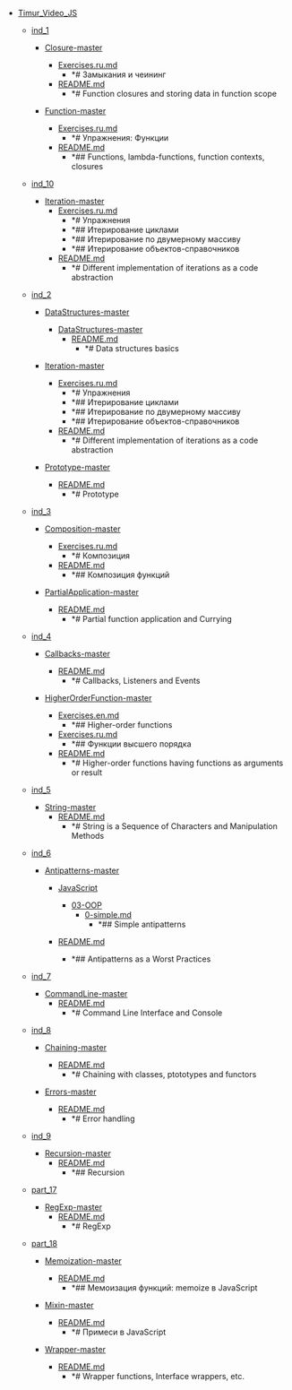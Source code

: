 - <a href = "F:\Node_projects\Node_Way\Education\TSH_video\Timur_Video_JS\cat.Timur_Video_JS\dir.Timur_Video_JS.md">Timur_Video_JS</a>
    - <a href = "F:\Node_projects\Node_Way\Education\TSH_video\Timur_Video_JS\ind_1\cat.ind_1\dir.ind_1.md">ind_1</a>
        - <a href = "F:\Node_projects\Node_Way\Education\TSH_video\Timur_Video_JS\ind_1\Closure-master\cat.Closure-master\dir.Closure-master.md">Closure-master</a>
            - <a href = "F:\Node_projects\Node_Way\Education\TSH_video\Timur_Video_JS\ind_1\Closure-master\Exercises.ru.md">Exercises.ru.md</a>
                - *# Замыкания и чеининг
            - <a href = "F:\Node_projects\Node_Way\Education\TSH_video\Timur_Video_JS\ind_1\Closure-master\README.md">README.md</a>
                - *# Function closures and storing data in function scope
        
        - <a href = "F:\Node_projects\Node_Way\Education\TSH_video\Timur_Video_JS\ind_1\Function-master\cat.Function-master\dir.Function-master.md">Function-master</a>
            - <a href = "F:\Node_projects\Node_Way\Education\TSH_video\Timur_Video_JS\ind_1\Function-master\Exercises.ru.md">Exercises.ru.md</a>
                - *# Упражнения: Функции
            - <a href = "F:\Node_projects\Node_Way\Education\TSH_video\Timur_Video_JS\ind_1\Function-master\README.md">README.md</a>
                - *## Functions, lambda-functions, function contexts, closures
        
    
    - <a href = "F:\Node_projects\Node_Way\Education\TSH_video\Timur_Video_JS\ind_10\cat.ind_10\dir.ind_10.md">ind_10</a>
        - <a href = "F:\Node_projects\Node_Way\Education\TSH_video\Timur_Video_JS\ind_10\Iteration-master\cat.Iteration-master\dir.Iteration-master.md">Iteration-master</a>
            - <a href = "F:\Node_projects\Node_Way\Education\TSH_video\Timur_Video_JS\ind_10\Iteration-master\Exercises.ru.md">Exercises.ru.md</a>
                - *# Упражнения
                - *## Итерирование циклами
                - *## Итерирование по двумерному массиву
                - *## Итерирование объектов-справочников
            - <a href = "F:\Node_projects\Node_Way\Education\TSH_video\Timur_Video_JS\ind_10\Iteration-master\README.md">README.md</a>
                - *# Different implementation of iterations as a code abstraction
        
    
    - <a href = "F:\Node_projects\Node_Way\Education\TSH_video\Timur_Video_JS\ind_2\cat.ind_2\dir.ind_2.md">ind_2</a>
        - <a href = "F:\Node_projects\Node_Way\Education\TSH_video\Timur_Video_JS\ind_2\DataStructures-master\cat.DataStructures-master\dir.DataStructures-master.md">DataStructures-master</a>
            - <a href = "F:\Node_projects\Node_Way\Education\TSH_video\Timur_Video_JS\ind_2\DataStructures-master\DataStructures-master\cat.DataStructures-master\dir.DataStructures-master.md">DataStructures-master</a>
                - <a href = "F:\Node_projects\Node_Way\Education\TSH_video\Timur_Video_JS\ind_2\DataStructures-master\DataStructures-master\README.md">README.md</a>
                    - *# Data structures basics
            
        
        - <a href = "F:\Node_projects\Node_Way\Education\TSH_video\Timur_Video_JS\ind_2\Iteration-master\cat.Iteration-master\dir.Iteration-master.md">Iteration-master</a>
            - <a href = "F:\Node_projects\Node_Way\Education\TSH_video\Timur_Video_JS\ind_2\Iteration-master\Exercises.ru.md">Exercises.ru.md</a>
                - *# Упражнения
                - *## Итерирование циклами
                - *## Итерирование по двумерному массиву
                - *## Итерирование объектов-справочников
            - <a href = "F:\Node_projects\Node_Way\Education\TSH_video\Timur_Video_JS\ind_2\Iteration-master\README.md">README.md</a>
                - *# Different implementation of iterations as a code abstraction
        
        - <a href = "F:\Node_projects\Node_Way\Education\TSH_video\Timur_Video_JS\ind_2\Prototype-master\cat.Prototype-master\dir.Prototype-master.md">Prototype-master</a>
            - <a href = "F:\Node_projects\Node_Way\Education\TSH_video\Timur_Video_JS\ind_2\Prototype-master\README.md">README.md</a>
                - *# Prototype
        
    
    - <a href = "F:\Node_projects\Node_Way\Education\TSH_video\Timur_Video_JS\ind_3\cat.ind_3\dir.ind_3.md">ind_3</a>
        - <a href = "F:\Node_projects\Node_Way\Education\TSH_video\Timur_Video_JS\ind_3\Composition-master\cat.Composition-master\dir.Composition-master.md">Composition-master</a>
            - <a href = "F:\Node_projects\Node_Way\Education\TSH_video\Timur_Video_JS\ind_3\Composition-master\Exercises.ru.md">Exercises.ru.md</a>
                - *# Композиция
            - <a href = "F:\Node_projects\Node_Way\Education\TSH_video\Timur_Video_JS\ind_3\Composition-master\README.md">README.md</a>
                - *## Композиция функций
        
        - <a href = "F:\Node_projects\Node_Way\Education\TSH_video\Timur_Video_JS\ind_3\PartialApplication-master\cat.PartialApplication-master\dir.PartialApplication-master.md">PartialApplication-master</a>
            - <a href = "F:\Node_projects\Node_Way\Education\TSH_video\Timur_Video_JS\ind_3\PartialApplication-master\README.md">README.md</a>
                - *# Partial function application and Currying
        
    
    - <a href = "F:\Node_projects\Node_Way\Education\TSH_video\Timur_Video_JS\ind_4\cat.ind_4\dir.ind_4.md">ind_4</a>
        - <a href = "F:\Node_projects\Node_Way\Education\TSH_video\Timur_Video_JS\ind_4\Callbacks-master\cat.Callbacks-master\dir.Callbacks-master.md">Callbacks-master</a>
            - <a href = "F:\Node_projects\Node_Way\Education\TSH_video\Timur_Video_JS\ind_4\Callbacks-master\README.md">README.md</a>
                - *# Callbacks, Listeners and Events
        
        - <a href = "F:\Node_projects\Node_Way\Education\TSH_video\Timur_Video_JS\ind_4\HigherOrderFunction-master\cat.HigherOrderFunction-master\dir.HigherOrderFunction-master.md">HigherOrderFunction-master</a>
            - <a href = "F:\Node_projects\Node_Way\Education\TSH_video\Timur_Video_JS\ind_4\HigherOrderFunction-master\Exercises.en.md">Exercises.en.md</a>
                - *## Higher-order functions
            - <a href = "F:\Node_projects\Node_Way\Education\TSH_video\Timur_Video_JS\ind_4\HigherOrderFunction-master\Exercises.ru.md">Exercises.ru.md</a>
                - *## Функции высшего порядка
            - <a href = "F:\Node_projects\Node_Way\Education\TSH_video\Timur_Video_JS\ind_4\HigherOrderFunction-master\README.md">README.md</a>
                - *# Higher-order functions having functions as arguments or result
        
    
    - <a href = "F:\Node_projects\Node_Way\Education\TSH_video\Timur_Video_JS\ind_5\cat.ind_5\dir.ind_5.md">ind_5</a>
        - <a href = "F:\Node_projects\Node_Way\Education\TSH_video\Timur_Video_JS\ind_5\String-master\cat.String-master\dir.String-master.md">String-master</a>
            - <a href = "F:\Node_projects\Node_Way\Education\TSH_video\Timur_Video_JS\ind_5\String-master\README.md">README.md</a>
                - *# String is a Sequence of Characters and Manipulation Methods
        
    
    - <a href = "F:\Node_projects\Node_Way\Education\TSH_video\Timur_Video_JS\ind_6\cat.ind_6\dir.ind_6.md">ind_6</a>
        - <a href = "F:\Node_projects\Node_Way\Education\TSH_video\Timur_Video_JS\ind_6\Antipatterns-master\cat.Antipatterns-master\dir.Antipatterns-master.md">Antipatterns-master</a>
            - <a href = "F:\Node_projects\Node_Way\Education\TSH_video\Timur_Video_JS\ind_6\Antipatterns-master\JavaScript\cat.JavaScript\dir.JavaScript.md">JavaScript</a>
                - <a href = "F:\Node_projects\Node_Way\Education\TSH_video\Timur_Video_JS\ind_6\Antipatterns-master\JavaScript\03-OOP\cat.03-OOP\dir.03-OOP.md">03-OOP</a>
                    - <a href = "F:\Node_projects\Node_Way\Education\TSH_video\Timur_Video_JS\ind_6\Antipatterns-master\JavaScript\03-OOP\0-simple.md">0-simple.md</a>
                        - *## Simple antipatterns
                
            
            - <a href = "F:\Node_projects\Node_Way\Education\TSH_video\Timur_Video_JS\ind_6\Antipatterns-master\README.md">README.md</a>
                - *## Antipatterns as a Worst Practices
        
    
    - <a href = "F:\Node_projects\Node_Way\Education\TSH_video\Timur_Video_JS\ind_7\cat.ind_7\dir.ind_7.md">ind_7</a>
        - <a href = "F:\Node_projects\Node_Way\Education\TSH_video\Timur_Video_JS\ind_7\CommandLine-master\cat.CommandLine-master\dir.CommandLine-master.md">CommandLine-master</a>
            - <a href = "F:\Node_projects\Node_Way\Education\TSH_video\Timur_Video_JS\ind_7\CommandLine-master\README.md">README.md</a>
                - *# Command Line Interface and Console
        
    
    - <a href = "F:\Node_projects\Node_Way\Education\TSH_video\Timur_Video_JS\ind_8\cat.ind_8\dir.ind_8.md">ind_8</a>
        - <a href = "F:\Node_projects\Node_Way\Education\TSH_video\Timur_Video_JS\ind_8\Chaining-master\cat.Chaining-master\dir.Chaining-master.md">Chaining-master</a>
            - <a href = "F:\Node_projects\Node_Way\Education\TSH_video\Timur_Video_JS\ind_8\Chaining-master\README.md">README.md</a>
                - *# Chaining with classes, ptototypes and functors
        
        - <a href = "F:\Node_projects\Node_Way\Education\TSH_video\Timur_Video_JS\ind_8\Errors-master\cat.Errors-master\dir.Errors-master.md">Errors-master</a>
            - <a href = "F:\Node_projects\Node_Way\Education\TSH_video\Timur_Video_JS\ind_8\Errors-master\README.md">README.md</a>
                - *# Error handling
        
    
    - <a href = "F:\Node_projects\Node_Way\Education\TSH_video\Timur_Video_JS\ind_9\cat.ind_9\dir.ind_9.md">ind_9</a>
        - <a href = "F:\Node_projects\Node_Way\Education\TSH_video\Timur_Video_JS\ind_9\Recursion-master\cat.Recursion-master\dir.Recursion-master.md">Recursion-master</a>
            - <a href = "F:\Node_projects\Node_Way\Education\TSH_video\Timur_Video_JS\ind_9\Recursion-master\README.md">README.md</a>
                - *## Recursion
        
    
    - <a href = "F:\Node_projects\Node_Way\Education\TSH_video\Timur_Video_JS\part_17\cat.part_17\dir.part_17.md">part_17</a>
        - <a href = "F:\Node_projects\Node_Way\Education\TSH_video\Timur_Video_JS\part_17\RegExp-master\cat.RegExp-master\dir.RegExp-master.md">RegExp-master</a>
            - <a href = "F:\Node_projects\Node_Way\Education\TSH_video\Timur_Video_JS\part_17\RegExp-master\README.md">README.md</a>
                - *# RegExp
        
    
    - <a href = "F:\Node_projects\Node_Way\Education\TSH_video\Timur_Video_JS\part_18\cat.part_18\dir.part_18.md">part_18</a>
        - <a href = "F:\Node_projects\Node_Way\Education\TSH_video\Timur_Video_JS\part_18\Memoization-master\cat.Memoization-master\dir.Memoization-master.md">Memoization-master</a>
            - <a href = "F:\Node_projects\Node_Way\Education\TSH_video\Timur_Video_JS\part_18\Memoization-master\README.md">README.md</a>
                - *## Мемоизация функций: memoize в JavaScript
        
        - <a href = "F:\Node_projects\Node_Way\Education\TSH_video\Timur_Video_JS\part_18\Mixin-master\cat.Mixin-master\dir.Mixin-master.md">Mixin-master</a>
            - <a href = "F:\Node_projects\Node_Way\Education\TSH_video\Timur_Video_JS\part_18\Mixin-master\README.md">README.md</a>
                - *# Примеси в JavaScript
        
        - <a href = "F:\Node_projects\Node_Way\Education\TSH_video\Timur_Video_JS\part_18\Wrapper-master\cat.Wrapper-master\dir.Wrapper-master.md">Wrapper-master</a>
            - <a href = "F:\Node_projects\Node_Way\Education\TSH_video\Timur_Video_JS\part_18\Wrapper-master\README.md">README.md</a>
                - *# Wrapper functions, Interface wrappers, etc.
        
    
